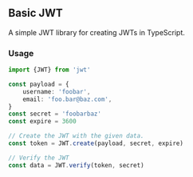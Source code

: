 ## Basic JWT
A simple JWT library for creating JWTs in TypeScript.

### Usage
```ts
import {JWT} from 'jwt'

const payload = {
    username: 'foobar',
    email: 'foo.bar@baz.com',
}
const secret = 'foobarbaz'
const expire = 3600

// Create the JWT with the given data.
const token = JWT.create(payload, secret, expire)

// Verify the JWT
const data = JWT.verify(token, secret)
```

